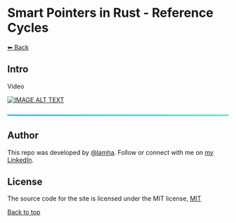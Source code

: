 # Smart Pointers in Rust - Reference Cycles

[⬅ Back](../README.md)

## Intro 
Video 

<div>
  <a href="https://www.youtube.com/watch?v=pIVZRDFAUyc"><img src="https://img.youtube.com/vi/pIVZRDFAUyc/0.jpg" alt="IMAGE ALT TEXT"></a>
</div>




<p><img type="separator" height=8px width="100%" src="https://github.com/HaLamUs/nft-drop/blob/main/assets/aqua.png"></p>

## Author

This repo was developed by [@lamha](https://github.com/HaLamUs). 
Follow or connect with me on [my LinkedIn](https://www.linkedin.com/in/lamhacs). 

## License
The source code for the site is licensed under the MIT license, [MIT](https://opensource.org/license/mit/)

 <a href="#top">Back to top</a>